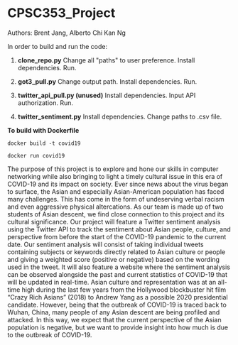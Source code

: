 CPSC353_Project
===============

Authors: Brent Jang, Alberto Chi Kan Ng

In order to build and run the code:

1. **clone_repo.py**
Change all "paths" to user preference.
Install dependencies.
Run.

2. **got3_pull.py**
Change output path.
Install dependencies.
Run.

3. **twitter_api_pull.py (unused)**
Install dependencies.
Input API authorization.
Run.

4. **twitter_sentiment.py**
Install dependencies.
Change paths to .csv file.

**To build with Dockerfile**

```docker build -t covid19```

```docker run covid19```


The purpose of this project is to explore and hone our skills in computer networking while also bringing to light a timely cultural issue in this era of COVID-19 and its impact on society. Ever since news about the virus began to surface, the Asian and especially Asian-American population has faced many challenges. This has come in the form of undeserving verbal racism and even aggressive physical altercations. As our team is made up of two students of Asian descent, we find close connection to this project and its cultural significance. Our project will feature a Twitter sentiment analysis using the Twitter API to track the sentiment about Asian people, culture, and perspective from before the start of the COVID-19 pandemic to the current date. Our sentiment analysis will consist of taking individual tweets containing subjects or keywords directly related to Asian culture or people and giving a weighted score (positive or negative) based on the wording used in the tweet. It will also feature a website where the sentiment analysis can be observed alongside the past and current statistics of COVID-19 that will be updated in real-time. Asian culture and representation was at an all-time high during the last few years from the Hollywood blockbuster hit film “Crazy Rich Asians” (2018) to Andrew Yang as a possible 2020 presidential candidate. However, being that the outbreak of COVID-19 is traced back to Wuhan, China, many people of any Asian descent are being profiled and attacked. In this way, we expect that the current perspective of the Asian population is negative, but we want to provide insight into how much is due to the outbreak of COVID-19.
